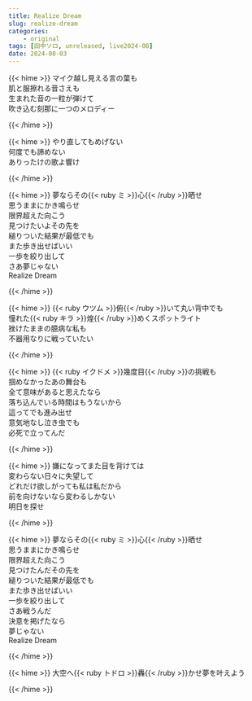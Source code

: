 ```yaml
---
title: Realize Dream
slug: realize-dream
categories:
    - original
tags: [田中ソロ, unreleased, live2024-08]
date: 2024-08-03
---
```


{{< hime >}}
マイク越し見える言の葉も  
肌と服擦れる音さえも  
生まれた音の一粒が弾けて  
吹き込む刻那に一つのメロディー  

{{< /hime >}}

{{< hime >}}
やり直してもめげない  
何度でも諦めない  
ありったけの歌よ響け  

{{< /hime >}}

{{< hime >}}
夢ならその{{< ruby ミ >}}心{{< /ruby >}}晒せ  
思うままにかき鳴らせ  
限界超えた向こう  
見つけたいよその先を  
縋りついた結果が最低でも  
また歩き出せばいい  
一歩を絞り出して  
さあ夢じゃない  
Realize Dream  

{{< /hime >}}

{{< hime >}}
{{< ruby ウツム >}}俯{{< /ruby >}}いて丸い背中でも  
憧れた{{< ruby キラ >}}煌{{< /ruby >}}めくスポットライト  
挫けたままの臆病な私も  
不器用なりに戦っていたい  

{{< /hime >}}

{{< hime >}}
{{< ruby イクドメ >}}幾度目{{< /ruby >}}の挑戦も  
掴めなかったあの舞台も  
全て意味があると思えたなら  
落ち込んでいる時間はもうないから  
這ってでも進み出せ  
意気地なし泣き虫でも  
必死で立ってんだ  

{{< /hime >}}

{{< hime >}}
嫌になってまた目を背けては  
変わらない日々に失望して  
どれだけ欲しがっても私は私だから  
前を向けないなら変わるしかない  
明日を探せ  

{{< /hime >}}

{{< hime >}}
夢ならその{{< ruby ミ >}}心{{< /ruby >}}晒せ  
思うままにかき鳴らせ  
限界超えた向こう  
見つけたんだその先を  
縋りついた結果が最低でも  
また歩き出せばいい  
一歩を絞り出して  
さあ戦うんだ  
決意を掲げたなら  
夢じゃない  
Realize Dream  

{{< /hime >}}

{{< hime >}}
大空へ{{< ruby トドロ >}}轟{{< /ruby >}}かせ夢を叶えよう  

{{< /hime >}}